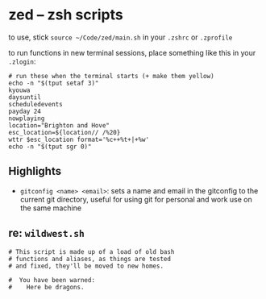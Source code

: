 # zed – zsh scripts
to use, stick `source ~/Code/zed/main.sh` in your `.zshrc` or `.zprofile`

to run functions in new terminal sessions, place something like this in your `.zlogin`:
```
# run these when the terminal starts (+ make them yellow)
echo -n "$(tput setaf 3)"
kyouwa
daysuntil
scheduledevents
payday 24
nowplaying
location="Brighton and Hove"
esc_location=${location// /%20}
wttr $esc_location format='%c++%t+|+%w'
echo -n "$(tput sgr 0)"
```

## Highlights
- `gitconfig <name> <email>`: sets a name and email in the gitconfig to the current git directory, useful for using git for personal and work use on the same machine

## re: `wildwest.sh`
```
# This script is made up of a load of old bash
# functions and aliases, as things are tested
# and fixed, they'll be moved to new homes.

#  You have been warned:
#    Here be dragons.
```